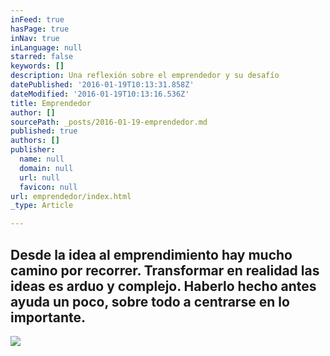 ```yaml
---
inFeed: true
hasPage: true
inNav: true
inLanguage: null
starred: false
keywords: []
description: Una reflexión sobre el emprendedor y su desafío
datePublished: '2016-01-19T10:13:31.858Z'
dateModified: '2016-01-19T10:13:16.536Z'
title: Emprendedor
author: []
sourcePath: _posts/2016-01-19-emprendedor.md
published: true
authors: []
publisher:
  name: null
  domain: null
  url: null
  favicon: null
url: emprendedor/index.html
_type: Article

---
```

## Desde la idea al emprendimiento hay mucho camino por recorrer. Transformar en realidad las ideas es arduo y complejo. Haberlo hecho antes ayuda un poco, sobre todo a centrarse en lo importante.
![](https://s3-us-west-2.amazonaws.com/the-grid-img/p/cdd245fb452de60fda442c26338d52eba6a05809.png)
